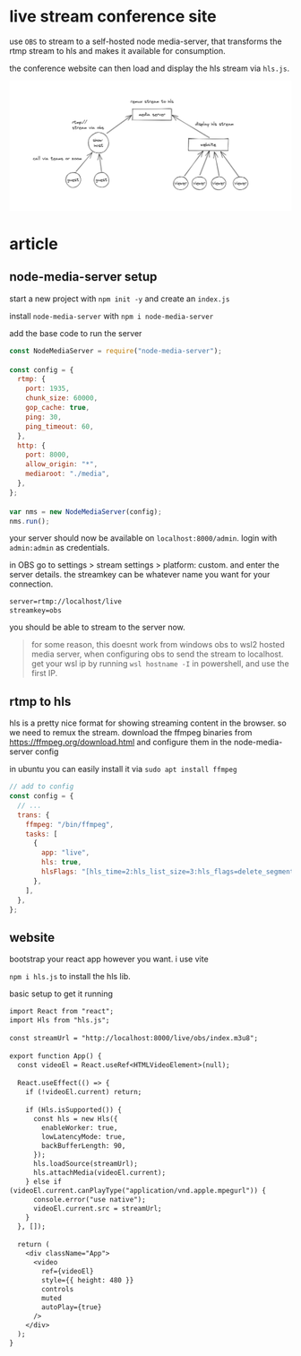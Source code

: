 # live stream conference site

use `OBS` to stream to a self-hosted node media-server, that transforms the rtmp stream to hls and makes it available for consumption.

the conference website can then load and display the hls stream via `hls.js`.

![architecture](architecture.png)

# article

## node-media-server setup

start a new project with `npm init -y` and create an `index.js`

install `node-media-server` with `npm i node-media-server`

add the base code to run the server

```js
const NodeMediaServer = require("node-media-server");

const config = {
  rtmp: {
    port: 1935,
    chunk_size: 60000,
    gop_cache: true,
    ping: 30,
    ping_timeout: 60,
  },
  http: {
    port: 8000,
    allow_origin: "*",
    mediaroot: "./media",
  },
};

var nms = new NodeMediaServer(config);
nms.run();
```

your server should now be available on `localhost:8000/admin`. login with `admin:admin` as credentials.

in OBS go to settings > stream settings > platform: custom. and enter the server details. the streamkey can be whatever name you want for your connection.

```
server=rtmp://localhost/live
streamkey=obs
```

you should be able to stream to the server now.

> for some reason, this doesnt work from windows obs to wsl2 hosted media server, when configuring obs to send the stream to localhost. get your wsl ip by running `wsl hostname -I` in powershell, and use the first IP.

## rtmp to hls

hls is a pretty nice format for showing streaming content in the browser. so we need to remux the stream.
download the ffmpeg binaries from https://ffmpeg.org/download.html and configure them in the node-media-server config

in ubuntu you can easily install it via `sudo apt install ffmpeg`

```js
// add to config
const config = {
  // ...
  trans: {
    ffmpeg: "/bin/ffmpeg",
    tasks: [
      {
        app: "live",
        hls: true,
        hlsFlags: "[hls_time=2:hls_list_size=3:hls_flags=delete_segments]",
      },
    ],
  },
};
```

## website

bootstrap your react app however you want. i use vite

`npm i hls.js` to install the hls lib.

basic setup to get it running

```tsx
import React from "react";
import Hls from "hls.js";

const streamUrl = "http://localhost:8000/live/obs/index.m3u8";

export function App() {
  const videoEl = React.useRef<HTMLVideoElement>(null);

  React.useEffect(() => {
    if (!videoEl.current) return;

    if (Hls.isSupported()) {
      const hls = new Hls({
        enableWorker: true,
        lowLatencyMode: true,
        backBufferLength: 90,
      });
      hls.loadSource(streamUrl);
      hls.attachMedia(videoEl.current);
    } else if (videoEl.current.canPlayType("application/vnd.apple.mpegurl")) {
      console.error("use native");
      videoEl.current.src = streamUrl;
    }
  }, []);

  return (
    <div className="App">
      <video
        ref={videoEl}
        style={{ height: 480 }}
        controls
        muted
        autoPlay={true}
      />
    </div>
  );
}
```
